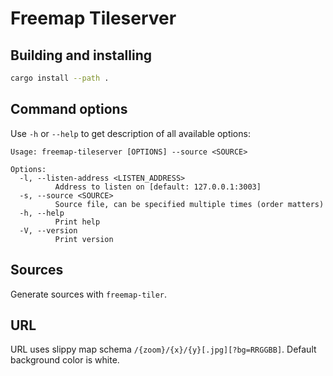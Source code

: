 # Freemap Tileserver

## Building and installing

```sh
cargo install --path .
```

## Command options

Use `-h` or `--help` to get description of all available options:

```
Usage: freemap-tileserver [OPTIONS] --source <SOURCE>

Options:
  -l, --listen-address <LISTEN_ADDRESS>
          Address to listen on [default: 127.0.0.1:3003]
  -s, --source <SOURCE>
          Source file, can be specified multiple times (order matters)
  -h, --help
          Print help
  -V, --version
          Print version
```

## Sources

Generate sources with `freemap-tiler`.

## URL

URL uses slippy map schema `/{zoom}/{x}/{y}[.jpg][?bg=RRGGBB]`. Default background color is white.
